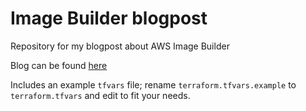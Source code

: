 # Image Builder blogpost

Repository for my blogpost about AWS Image Builder

Blog can be found [here](https://justtinkering.nl/2024/11/06/creating-an-ami-with-image-builder/)

Includes an example `tfvars` file; rename `terraform.tfvars.example` to `terraform.tfvars` and edit to fit your needs.
